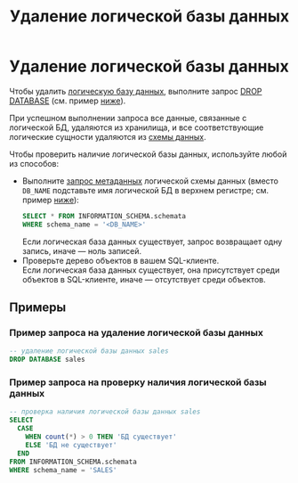 ﻿---
layout: default
title: Удаление логической базы данных
nav_order: 2
parent: Управление схемой данных
grand_parent: Работа с системой
has_children: false
---

# Удаление логической базы данных

Чтобы удалить [логическую базу данных](../../../Обзор_понятий_компонентов_и_связей/Основные_понятия/Логическая_база_данных/Логическая_база_данных.md), 
выполните запрос [DROP DATABASE](../../../Справочная_информация/Запросы_SQLplus/DROP_DATABASE/DROP_DATABASE.md) 
(см. пример [ниже](#пример-запроса-на-удаление-логической-базы-данных)).

При успешном выполнении запроса все данные, связанные с логической БД, удаляются из хранилища, и 
все соответствующие логические сущности удаляются из [схемы данных](../../../Обзор_понятий_компонентов_и_связей/Основные_понятия/Логическая_схема_данных/Логическая_схема_данных.md).

Чтобы проверить наличие логической базы данных, используйте любой из способов:
*   Выполните [запрос метаданных](../Запрос_метаданных_логической_схемы/Запрос_метаданных_логической_схемы.md)
    логической схемы данных (вместо `DB_NAME` подставьте имя логической БД в верхнем регистре; см. пример [ниже](#пример-запроса-на-проверку-наличия-логической-базы-данных)):
    ```sql
    SELECT * FROM INFORMATION_SCHEMA.schemata
    WHERE schema_name = '<DB_NAME>'
    ```
    Если логическая база данных существует, запрос возвращает одну запись, иначе — ноль записей.
*   Проверьте дерево объектов в вашем SQL-клиенте.
    <br>Если логическая база данных существует, она присутствует среди объектов в SQL-клиенте,
    иначе — отсутствует среди объектов.

## Примеры

### Пример запроса на удаление логической базы данных

``` sql
-- удаление логической базы данных sales
DROP DATABASE sales
```

### Пример запроса на проверку наличия логической базы данных

``` sql
-- проверка наличия логической базы данных sales
SELECT
  CASE
    WHEN count(*) > 0 THEN 'БД существует'
    ELSE 'БД не существует'
  END
FROM INFORMATION_SCHEMA.schemata
WHERE schema_name = 'SALES'
```